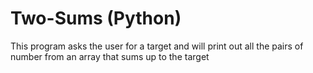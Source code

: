# Two-Sums (Python)
This program asks the user for a target and will print out all the pairs of number from an array that sums up to the target
